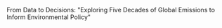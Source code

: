 From Data to Decisions: "Exploring Five Decades of Global Emissions to Inform Environmental Policy"
